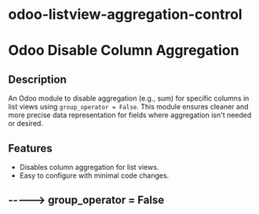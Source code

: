 # odoo-listview-aggregation-control


# Odoo Disable Column Aggregation

## Description
An Odoo module to disable aggregation (e.g., sum) for specific columns in list views using `group_operator = False`. This module ensures cleaner and more precise data representation for fields where aggregation isn't needed or desired.

## Features
- Disables column aggregation for list views.
- Easy to configure with minimal code changes.



## -----> group_operator = False
